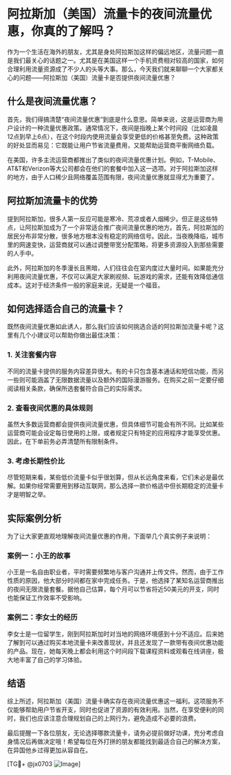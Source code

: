 # 阿拉斯加（美国）流量卡的夜间流量优惠，你真的了解吗？

作为一个生活在海外的朋友，尤其是身处阿拉斯加这样的偏远地区，流量问题一直是我们最关心的话题之一。尤其是在美国这样一个手机资费相对较高的国家，如何合理利用流量资源成了不少人的头等大事。那么，今天我们就来聊聊一个大家都关心的问题——阿拉斯加（美国）流量卡是否提供夜间流量优惠？

## 什么是夜间流量优惠？

首先，我们得搞清楚“夜间流量优惠”到底是什么意思。简单来说，这是运营商为用户设计的一种流量优惠政策。通常情况下，夜间是指晚上某个时间段（比如凌晨12点到早上6点），在这个时段内使用流量会享受更低的价格甚至免费。这种政策的好处显而易见：它既能让用户节省流量费用，又能帮助运营商平衡网络负载。

在美国，许多主流运营商都推出了类似的夜间流量优惠计划。例如，T-Mobile、AT&T和Verizon等大公司都会在他们的套餐中加入这一选项。对于阿拉斯加这样的地方，由于人口稀少且网络覆盖范围有限，夜间流量优惠就显得尤为重要了。

## 阿拉斯加流量卡的优势

提到阿拉斯加，很多人第一反应可能是寒冷、荒凉或者人烟稀少。但正是这些特点，让阿拉斯加成为了一个非常适合推广夜间流量优惠的地方。首先，阿拉斯加的居民分布非常分散，很多地方根本没有稳定的网络信号。因此，当夜晚降临，城市里的网速变快，运营商就可以通过调整带宽分配策略，将更多资源投入到那些需要的人手中。

此外，阿拉斯加的冬季漫长且黑暗，人们往往会在室内度过大量时间。如果能充分利用夜间流量优惠，不仅可以满足大家刷视频、玩游戏的需求，还能有效降低通信成本。这对于经济条件一般的家庭来说，无疑是一个福音。

## 如何选择适合自己的流量卡？

既然夜间流量优惠如此诱人，那么我们应该如何挑选合适的阿拉斯加流量卡呢？这里有几个小建议可以帮助你做出最佳决策：

### 1. 关注套餐内容
不同的流量卡提供的服务内容差异很大。有的卡只包含基本通话和短信功能，而另一些则可能涵盖了无限数据流量以及额外的国际漫游服务。在购买之前一定要仔细阅读相关条款，确保所选套餐符合自己的实际需求。

### 2. 查看夜间优惠的具体规则
虽然大多数运营商都会提供夜间流量优惠，但具体细节可能会有所不同。比如某些运营商可能会设定每日使用的上限，或者规定只有特定的应用程序才能享受优惠。因此，在下单前务必弄清楚所有限制条件。

### 3. 考虑长期性价比
尽管短期来看，某些低价流量卡似乎很划算，但从长远角度来看，它们未必是最优解。如果你经常需要用到移动互联网，那么选择一款价格适中但长期稳定的流量卡才是明智之举。

## 实际案例分析

为了让大家更直观地理解夜间流量优惠的作用，下面举几个真实例子来说明：

### 案例一：小王的故事
小王是一名自由职业者，平时需要频繁地与客户沟通并上传文件。然而，由于工作性质的原因，他大部分时间都在家中完成任务。于是，他选择了某知名运营商推出的夜间无限流量套餐。据他自己估算，每个月可以节省将近50美元的开支，同时也能保证工作效率不受影响。

### 案例二：李女士的经历
李女士是一位留学生，刚到阿拉斯加时对当地的网络环境感到十分不适应。后来她了解到可以通过购买本地流量卡来改善现状，并且还发现了一款带有夜间优惠功能的产品。现在，她每天晚上都会利用这个时间段下载课程资料或观看在线讲座，极大地丰富了自己的学习体验。

## 结语

综上所述，阿拉斯加（美国）流量卡确实存在夜间流量优惠这一福利。这项服务不仅能够帮助用户节省开支，同时也促进了资源的有效利用。当然，在享受便利的同时，我们也应该注意合理规划自己的上网行为，避免造成不必要的浪费。

最后提醒一下各位朋友，无论选择哪款流量卡，请务必提前做好功课，充分考虑自身情况后再做决定哦！希望每位在外打拼的朋友都能找到最适合自己的解决方案，在异国他乡过得更加从容自在。

[TG💪+ @jx0703 ![Image](https://github.com/user-attachments/assets/dbca1d08-cadb-493c-b0ec-ad6f7a83f270)]